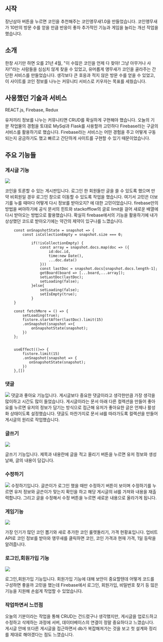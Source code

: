 ## 시작
장난삼아 버튼을 누르면 코인을 추천해주는 코인앵무새1.0을 만들었습니다. 코인앵무새가 10만의 방문 수를 얻을 만큼 반응이 좋자 추가적인 기능과 게임을 늘리는 개선 작업을 했습니다.

## 소개
한창 사기만 하면 오를 21년 4월, "이 수많은 코인을 언제 다 찾아! 그냥 아무거나 사자!"라는 사람들을 심심치 않게 찾을 수 있었고, 유머롭게 앵무새가 코인을 골라주는 간단한 서비스를 만들었습니다. 생각보다 큰 호응과 적지 않은 방문 수를 얻을 수 있었고, 이 사이트를 코인 정보를 나누는 커뮤니티 서비스로 키우자는 목표를 세웠습니다.

## 사용했던 기술과 서비스

REACT.js, Firebase, Redux

유저끼리 정보를 나누는 커뮤니티면 CRUD를 확실하게 구현해야 했습니다. 오늘의 기분 작업물의 경험을 토대로 MySql과 Flask를 사용할까 고민하다 Firebase라는 구글의 서비스를 활용하기로 했습니다. Firebase라는 서비스는 어떤 경험을 주고 어떻게 구동되는지 궁금하기도 했고 빠르고 간단하게 사이트를 구현할 수 있기 때문이었습니다.


## 주요 기능들 

### 게시글 기능
![](https://images.velog.io/images/lamda/post/ec3930da-dc08-4127-b7da-391e6d218c8a/%E1%84%89%E1%85%B3%E1%84%8F%E1%85%B3%E1%84%85%E1%85%B5%E1%86%AB%E1%84%89%E1%85%A3%E1%86%BA%202022-01-10%20%E1%84%8B%E1%85%A9%E1%84%92%E1%85%AE%2011.35.41.png)

코인을 토론할 수 있는 게시판입니다. 로그인 한 회원들만 글을 쓸 수 있도록 했으며 만약 비회원일 경우
로그인 창으로 이동할 수 있도록 작업을 했습니다. 여기서 고민은 더보기를 누를 때마다 어떻게 다시 정보를 받아오지? 에 대한 고민이었습니다. firebase만의 방법을 써야하기에 공식 문서의 힌트와 stackofflow의 글로 limit을 걸어 새로운 배열에 다시 받아오는 방법으로 활용했습니다. 확실히 firebase에서의 기능을 활용하기에 내가 상상했던 코드로 받아오기에는 약간의 제약이 있구나를 느꼈습니다.

```
    const onSnapshotState = snapshot => {
        const isCollectionEmpty = snapshot.size === 0;

            if(!isCollectionEmpty) {
                const array = snapshot.docs.map(doc => ({
                    id:doc.id,
                    time:new Date(),
                    ...doc.data()
                }))
                const lastDoc = snapshot.docs[snapshot.docs.length-1];
                getBoard(board => [...board,...array]);
                setLastDoc(lastDoc);
                setLoading(false);
            }else{
                setLoading(false);
                setIsEmpty(true);
            }
    }

    const fetchMore = () => {
        setLoading(true);
        fistore.startAfter(lastDoc).limit(15)
        .onSnapshot(snapshot =>{
            onSnapshotState(snapshot);
        })
    };


    useEffect(()=> {
        fistore.limit(15)
        .onSnapshot(snapshot => {
           onSnapshotState(snapshot);
        })
    },[])
```

 ### 댓글
 ![](https://images.velog.io/images/lamda/post/207a8f5e-ad9a-4564-ae80-deebf1203da0/%E1%84%89%E1%85%B3%E1%84%8F%E1%85%B3%E1%84%85%E1%85%B5%E1%86%AB%E1%84%89%E1%85%A3%E1%86%BA%202022-01-10%20%E1%84%8B%E1%85%A9%E1%84%92%E1%85%AE%2011.43.05.png)
 댓글과 좋아요 기능입니다. 게시글보다 중요한 댓글이라고 생각한만큼 가장 생각을 많이하고 시간도 많이 들었습니다. 게시글이라는 문서 아래 다른 컬렉션을 만들어 좋아요를 누르면 유저의 정보가 담기는 방식으로 접근해 유저가 좋아요한 글은 언제나 활성화 상태이도록 설정했습니다.
댓글도 마찬가지로 문서 id를 따라가도록 컬렉션을 만들어 게시글의 원리로 작업했습니다.

### 글쓰기
![](https://images.velog.io/images/lamda/post/32b8ea2d-98f8-4416-aa1e-83b74bf7d173/%E1%84%89%E1%85%B3%E1%84%8F%E1%85%B3%E1%84%85%E1%85%B5%E1%86%AB%E1%84%89%E1%85%A3%E1%86%BA%202022-01-10%20%E1%84%8B%E1%85%A9%E1%84%92%E1%85%AE%2011.48.29.png)

글쓰기 기능입니다. 제목과 내용란에 글을 적고 올리기 버튼을 누르면 유저 정보와 생성 날짜, 글의 내용이 담깁니다.

### 수정하기
![](https://images.velog.io/images/lamda/post/1456225e-7647-4ac0-9454-ec3ce98f34c8/%E1%84%89%E1%85%B3%E1%84%8F%E1%85%B3%E1%84%85%E1%85%B5%E1%86%AB%E1%84%89%E1%85%A3%E1%86%BA%202022-01-10%20%E1%84%8B%E1%85%A9%E1%84%92%E1%85%AE%2011.50.19.png)
수정하기입니다. 글쓴이가 로그인 했을 때만 수정하기 버튼이 보이며 수정하기를 누르면 유저 정보와 글쓴이가 맞는지 확인을 하고 해당 게시글의 id를 가져와 내용을 재출력합니다. 그리고 글을 수정해서 수정 버튼을 누르면 새로운 내용으로 올라가게 됩니다.

### 게임기능
![](https://images.velog.io/images/lamda/post/2f9a6774-105a-4079-b17a-b7c16b0e5500/%E1%84%89%E1%85%B3%E1%84%8F%E1%85%B3%E1%84%85%E1%85%B5%E1%86%AB%E1%84%89%E1%85%A3%E1%86%BA%202022-01-10%20%E1%84%8B%E1%85%A9%E1%84%92%E1%85%AE%2011.53.37.png)

가장 인기가 많던 코인 뽑기와 새로 추가한 코인 룰렛돌리기, 가격 현황표입니다.
업비트API로 코인 정보를 받아와 앵무새를 클릭하면 코인, 코인 가격과 현재 가격, 1일 등락을 알려줍니다.

### 로그인,회원가입 기능
![](https://images.velog.io/images/lamda/post/475bdbc0-5346-4b42-896c-c433f15f6f28/%E1%84%89%E1%85%B3%E1%84%8F%E1%85%B3%E1%84%85%E1%85%B5%E1%86%AB%E1%84%89%E1%85%A3%E1%86%BA%202022-01-10%20%E1%84%8B%E1%85%A9%E1%84%92%E1%85%AE%2011.55.46.png)

로그인,회원가입 기능입니다. 회원가입 기능에 대해 보안이 중요할텐데 어떻게 코드를 구성하면 좋을까 고민을 했는데 Firebase에서 로그인, 회원가입, 비밀번호 찾기 등 많은 기능을 지원해 손쉽게 작업할 수 있었습니다.

### 작업하면서 느낀점
오늘의 기분이라는 작업을 통해 CRUD는 건드렸구나 생각했지만, 게시글을 업로드하고 수정하고 삭제하는 과정에 서버, 데이터베이스의 연결이 정말 중요하다고 느꼈습니다. 게시글 안에 또다른 게시글을 접근하면서 db가 복잡해져가는 것을 보고 첫 설계와 정리를 제대로 해야겠다는 점도 느꼈습니다.


